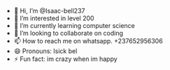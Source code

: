 - 👋 Hi, I’m @Isaac-bell237
- 👀 I’m interested in level 200
- 🌱 I’m currently learning computer science
- 💞️ I’m looking to collaborate on coding
- 📫 How to reach me on whatsapp. +237652956306
- 😄 Pronouns: Isick bel
- ⚡ Fun fact: im crazy when im happy

<!---
Isaac-bell237/Isaac-bell237 is a ✨ special ✨ repository because its `README.md` (this file) appears on your GitHub profile.
You can click the Preview link to take a look at your changes.
--->
